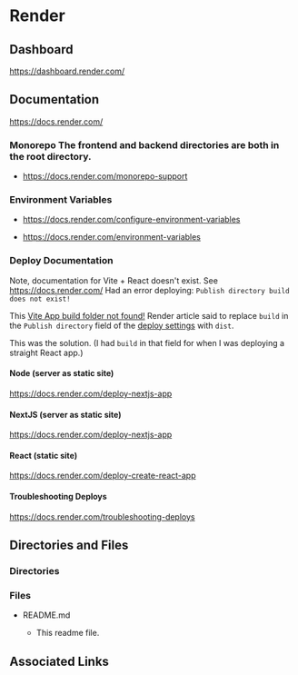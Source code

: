 # Render

## Dashboard

https://dashboard.render.com/

## Documentation

https://docs.render.com/

### Monorepo The frontend and backend directories are both in the root directory.

- https://docs.render.com/monorepo-support

### Environment Variables

- https://docs.render.com/configure-environment-variables

- https://docs.render.com/environment-variables

### Deploy Documentation

Note, documentation for Vite + React doesn't exist. See https://docs.render.com/
Had an error deploying: `Publish directory build does not exist!`

This [Vite App build folder not found!](https://community.render.com/t/vite-app-build-folder-not-found/9516) Render article said to replace `build` in the `Publish directory` field of the [deploy settings](https://dashboard.render.com/static/srv-cmtcj88cmk4c738mspsg/settings) with `dist`.

This was the solution. (I had `build` in that field for when I was deploying a straight React app.)

#### Node (server as static site)

https://docs.render.com/deploy-nextjs-app

#### NextJS (server as static site)

https://docs.render.com/deploy-nextjs-app

#### React (static site)

https://docs.render.com/deploy-create-react-app

#### Troubleshooting Deploys

https://docs.render.com/troubleshooting-deploys

## Directories and Files

### Directories

### Files

- README.md

  - This readme file.

## Associated Links
